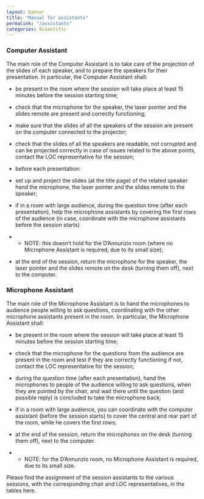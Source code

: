 ```yaml
---
layout: banner
title: "Manual for assistants"
permalink: "/assistants"
categories: Scientific
---
```


### Computer Assistant

The main role of the Computer Assistant is to take care of the projection of the slides of each speaker, and to prepare the speakers for their presentation. In particular, the Computer Assistant shall:

- be present in the room where the session will take place at least 15 minutes before the session starting time;

- check that the microphone for the speaker, the laser pointer and the slides remote are present and correctly functioning;

- make sure that the slides of all the speakers of the session are present on the computer connected to the projector;

- check that the slides of all the speakers are readable, not corrupted and can be projected correctly in case of issues related to the above points, contact the LOC representative for the session;

- before each presentation:

- set up and project the slides (at the title page) of the related speaker hand the microphone, the laser pointer and the slides remote to the speaker;

- if in a room with large audience, during the question time (after each presentation), help the microphone assistants by covering the first rows of the audience (in case, coordinate with the microphone assistants before the session starts)

- - NOTE: this doesn’t hold for the D’Annunzio room (where no Microphone Assistant is required, due to its small size);

- at the end of the session, return the microphone for the speaker, the laser pointer and the slides remote on the desk (turning them off), next to the computer.
 

### Microphone Assistant

The main role of the Microphone Assistant is to hand the microphones to audience people willing to ask questions, coordinating with the other microphone assistants present in the room. In particular, the Microphone Assistant shall:

- be present in the room where the session will take place at least 15 minutes before the session starting time;

- check that the microphone for the questions from the audience are present in the room and test if they are correctly functioning if not, contact the LOC representative for the session;

- during the question time (after each presentation), hand the microphones to people of the audience willing to ask questions, when they are pointed by the chair, and wait there until the question (and possible reply) is concluded to take the microphone back;

- if in a room with large audience, you can coordinate with the computer assistant (before the session starts) to cover the central and rear part of the room, while he covers the first rows;

- at the end of the session, return the microphones on the desk (turning them off), next to the computer.
- - NOTE: for the D’Annunzio room, no Microphone Assistant is required, due to its small size.

 

Please find the assignment of the session assistants to the various sessions, with the corresponding chair and LOC representatives, in the tables here.